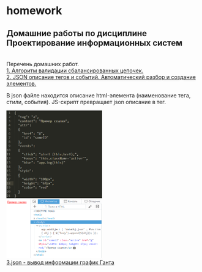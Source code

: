 # homework
<h2>Домашние работы по дисциплине Проектирование информационных систем</h2><br>
Перечень домашних работ.<br>
<a href="http://rawgit.com/Marina123456/homework/master/js_stackD/index.html">1. Алгоритм валидации сбалансированных цепочек.</a><br>
<a href="https://rawgit.com/Marina123456/homework/master/json/index.html">2. JSON описание тегов и событий. Автоматический разбор и создание элементов.</a><br>

В json файле находится описание html-элемента (наименование тега, стили, события). JS-скрипт превращает json описание в тег.

<img src="/json/img/1.png" width=250><br> <img src="/json/img/2.png" width=250><br>
<a href="">3.json - вывод информации график Ганта</a><br>
